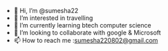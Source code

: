 - 👋 Hi, I’m @sumesha22
- 👀 I’m interested in travelling
- 🌱 I’m currently learning btech computer science
- 💞️ I’m looking to collaborate with google & Microsoft
- 📫 How to reach me :sumesha220802@gmail.com

<!---
sumesha22/sumesha22 is a ✨ special ✨ repository because its `README.md` (this file) appears on your GitHub profile.
You can click the Preview link to take a look at your changes.
--->
